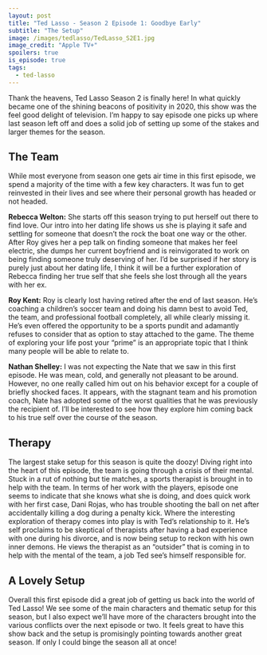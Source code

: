 ```yaml
---
layout: post
title: "Ted Lasso - Season 2 Episode 1: Goodbye Early"
subtitle: "The Setup"
image: /images/tedlasso/TedLasso_S2E1.jpg
image_credit: "Apple TV+"
spoilers: true
is_episode: true
tags:
  - ted-lasso
---
```


Thank the heavens, Ted Lasso Season 2 is finally here! In what quickly became one of the shining beacons of positivity in 2020, this show was the feel good delight of television. I’m happy to say episode one picks up where last season left off and does a solid job of setting up some of the stakes and larger themes for the season.

## The Team

While most everyone from season one gets air time in this first episode, we spend a majority of the time with a few key characters. It was fun to get reinvested in their lives and see where their personal growth has headed or not headed.

**Rebecca Welton:** She starts off this season trying to put herself out there to find love. Our intro into her dating life shows us she is playing it safe and settling for someone that doesn’t the rock the boat one way or the other. After Roy gives her a pep talk on finding someone that makes her feel electric, she dumps her current boyfriend and is reinvigorated to work on being finding someone truly deserving of her. I’d be surprised if her story is purely just about her dating life, I think it will be a further exploration of Rebecca finding her true self that she feels she lost through all the years with her ex.

**Roy Kent:** Roy is clearly lost having retired after the end of last season. He’s coaching a children’s soccer team and doing his damn best to avoid Ted, the team, and professional football completely, all while clearly missing it. He’s even offered the opportunity to be a sports pundit and adamantly refuses to consider that as option to stay attached to the game. The theme of exploring your life post your “prime” is an appropriate topic that I think many people will be able to relate to.

**Nathan Shelley:** I was not expecting the Nate that we saw in this first episode. He was mean, cold, and generally not pleasant to be around. However, no one really called him out on his behavior except for a couple of briefly shocked faces. It appears, with the stagnant team and his promotion coach, Nate has adopted some of the worst qualities that he was previously the recipient of. I’ll be interested to see how they explore him coming back to his true self over the course of the season.

## Therapy

The largest stake setup for this season is quite the doozy! Diving right into the heart of this episode, the team is going through a crisis of their mental. Stuck in a rut of nothing but tie matches, a sports therapist is brought in to help with the team. In terms of her work with the players, episode one seems to indicate that she knows what she is doing, and does quick work with her first case, Dani Rojas, who has trouble shooting the ball on net after accidentally killing a dog during a penalty kick. Where the interesting exploration of therapy comes into play is with Ted’s relationship to it. He’s self proclaims to be skeptical of therapists after having a bad experience with one during his divorce, and is now being setup to reckon with his own inner demons. He views the therapist as an “outsider” that is coming in to help with the mental of the team, a job Ted see’s himself responsible for.

## A Lovely Setup

Overall this first episode did a great job of getting us back into the world of Ted Lasso! We see some of the main characters and thematic setup for this season, but I also expect we’ll have more of the characters brought into the various conflicts over the next episode or two. It feels great to have this show back and the setup is promisingly pointing towards another great season. If only I could binge the season all at once!
